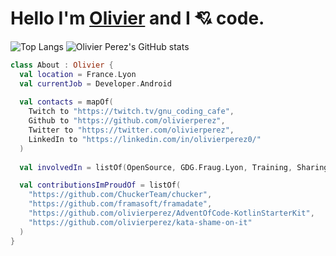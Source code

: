 <h1>Hello I'm <a href="https://github.com/olivierperez/">Olivier</a> and I 💘 code.</h1>

![Top Langs](https://github-readme-stats.vercel.app/api/top-langs/?username=olivierperez&layout=compact&include_all_commits=true&show_icons=true&disable_animations=true&theme=dark&bg_color=220632&icon_color=9E14E5&ttitle_color=FFF9D9)
![Olivier Perez's GitHub stats](https://github-readme-stats.vercel.app/api?username=olivierperez&include_all_commits=true&show_icons=true&disable_animations=true&theme=dark&bg_color=220632&icon_color=9E14E5&ttitle_color=FFF9D9)

```kotlin
class About : Olivier {
  val location = France.Lyon
  val currentJob = Developer.Android
  
  val contacts = mapOf(
    Twitch to "https://twitch.tv/gnu_coding_cafe",
    Github to "https://github.com/olivierperez",
    Twitter to "https://twitter.com/olivierperez",
    LinkedIn to "https://linkedin.com/in/olivierperez0/"
  )
  
  val involvedIn = listOf(OpenSource, GDG.Fraug.Lyon, Training, Sharing, Quality)

  val contributionsImProudOf = listOf(
    "https://github.com/ChuckerTeam/chucker",
    "https://github.com/framasoft/framadate",
    "https://github.com/olivierperez/AdventOfCode-KotlinStarterKit",
    "https://github.com/olivierperez/kata-shame-on-it"
  )
}
```
